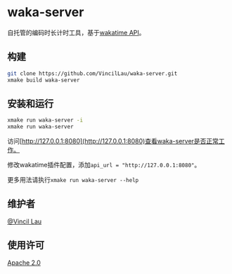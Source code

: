 # waka-server

自托管的编码时长计时工具，基于[wakatime API](https://wakatime.com/developers)。

## 构建

```bash
git clone https://github.com/VincilLau/waka-server.git
xmake build waka-server
```

## 安装和运行

```bash
xmake run waka-server -i
xmake run waka-server
```

访问[http://127.0.0.1:8080](http://127.0.0.1:8080)查看waka-server是否正常工作。

修改wakatime插件配置，添加`api_url = "http://127.0.0.1:8080"`。

更多用法请执行`xmake run waka-server --help`

## 维护者

[@Vincil Lau](https://github.com/VincilLau)

## 使用许可

[Apache 2.0](./LICENSE)
